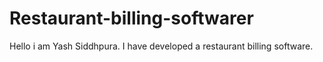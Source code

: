 # Restaurant-billing-softwarer
Hello i am Yash Siddhpura. I have developed a restaurant billing software.
